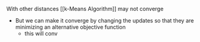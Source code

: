 With other distances [[k-Means Algorithm]] may not converge
- But we can make it converge by changing the updates so that they are minimizing an alternative objective function
	- this will conv